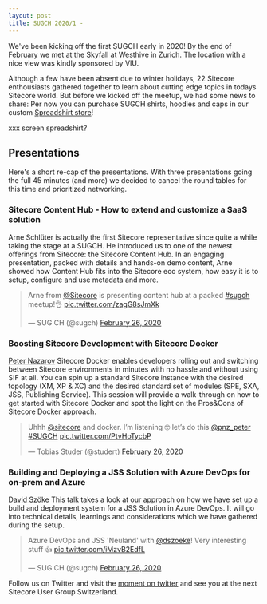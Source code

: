 ```yaml
---
layout: post
title: SUGCH 2020/1 - 
---
```


We've been kicking off the first SUGCH early in 2020! By the end of February we met at the Skyfall at Westhive in Zurich. The location with a nice view was kindly sponsored by VIU.

Although a few have been absent due to winter holidays, 22 Sitecore enthousiasts gathered together to learn about cutting edge topics in todays Sitecore world. But before we kicked off the meetup, we had some news to share: Per now you can purchase SUGCH shirts, hoodies and caps in our custom <a href="https://shop.spreadshirt.ch/sugch/">Spreadshirt store</a>!

xxx screen spreadshirt?

## Presentations

Here's a short re-cap of the presentations. With three presentations going the full 45 minutes (and more) we decided to cancel the round tables for this time and prioritized networking.

### Sitecore Content Hub - How to extend and customize a SaaS solution

Arne Schlüter is actually the first Sitecore representative since quite a while taking the stage at a SUGCH. He introduced us to one of the newest offerings from Sitecore: the Sitecore Content Hub. In an engaging presentation, packed with details and hands-on demo content, Arne showed how Content Hub fits into the Sitecore eco system, how easy it is to setup, configure and use metadata and more.

<blockquote class="twitter-tweet"><p lang="en" dir="ltr">Arne from <a href="https://twitter.com/Sitecore?ref_src=twsrc%5Etfw">@Sitecore</a> is presenting content hub at a packed <a href="https://twitter.com/hashtag/sugch?src=hash&amp;ref_src=twsrc%5Etfw">#sugch</a> meetup!👌 <a href="https://t.co/zagG8sJmXk">pic.twitter.com/zagG8sJmXk</a></p>&mdash; SUG CH (@sugch) <a href="https://twitter.com/sugch/status/1232721435501703168?ref_src=twsrc%5Etfw">February 26, 2020</a></blockquote> <script async src="https://platform.twitter.com/widgets.js" charset="utf-8"></script>


### Boosting Sitecore Development with Sitecore Docker

[Peter Nazarov](https://twitter.com/pnz_peter) 
Sitecore Docker enables developers rolling out and switching between Sitecore environments in minutes with no hassle and without using SIF at all. You can spin up a standard Sitecore instance with the desired topology (XM, XP & XC) and the desired standard set of modules (SPE, SXA, JSS, Publishing Service). This session will provide a walk-through on how to get started with Sitecore Docker and spot the light on the Pros&Cons of Sitecore Docker approach.

<blockquote class="twitter-tweet"><p lang="en" dir="ltr">Uhhh <a href="https://twitter.com/Sitecore?ref_src=twsrc%5Etfw">@sitecore</a> and docker. I’m listening 🤓 let’s do this <a href="https://twitter.com/pnz_peter?ref_src=twsrc%5Etfw">@pnz_peter</a> <a href="https://twitter.com/hashtag/SUGCH?src=hash&amp;ref_src=twsrc%5Etfw">#SUGCH</a> <a href="https://t.co/PtvHoTycbP">pic.twitter.com/PtvHoTycbP</a></p>&mdash; Tobias Studer (@studert) <a href="https://twitter.com/studert/status/1232733948876402690?ref_src=twsrc%5Etfw">February 26, 2020</a></blockquote> <script async src="https://platform.twitter.com/widgets.js" charset="utf-8"></script>


### Building and Deploying a JSS Solution with Azure DevOps for on-prem and Azure

[David Szöke](https://twitter.com/dszoeke)
This talk takes a look at our approach on how we have set up a build and deployment system for a JSS Solution in Azure DevOps. It will go into technical details, learnings and considerations which we have gathered during the setup.

<blockquote class="twitter-tweet"><p lang="en" dir="ltr">Azure DevOps and JSS &#39;Neuland&#39; with <a href="https://twitter.com/dszoeke?ref_src=twsrc%5Etfw">@dszoeke</a>! Very interesting stuff 👍 <a href="https://t.co/iMzvB2EdfL">pic.twitter.com/iMzvB2EdfL</a></p>&mdash; SUG CH (@sugch) <a href="https://twitter.com/sugch/status/1232752551801630722?ref_src=twsrc%5Etfw">February 26, 2020</a></blockquote> <script async src="https://platform.twitter.com/widgets.js" charset="utf-8"></script>


Follow us on Twitter and visit the [moment on twitter](https://twitter.com/i/events/1241853914456240130) and see you at the next Sitecore User Group Switzerland.
